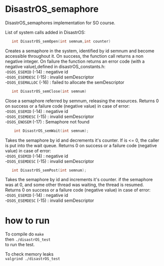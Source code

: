 # DisastrOS_semaphore
DisastrOS_semaphores implementation for SO course.

List of system calls added in DisastrOS:

```C
   int DisastrOS_semOpen(int semnum,int counter)
```
Creates a semaphore in the system, identified by id semnum and become accessible throughout it.
On success, the function call returns a non negative integer. On failure the function returns an error code (with a negative value),defined in disastrOS_constants.h:  
-`DSOS_ESEMID` (-14) : negative id  
-`DSOS_ESEMDESC` (-15) : invalid semDescriptor  
-`DSOS_ESEMALLOC` (-16) : failed to allocate the semDescriptor  


```C
   int DisastrOS_semClose(int semnum)
```
Close a semaphore referred by semnum, releasing the resources.
Returns 0 on success or a failure code (negative value) in case of error:  
-`DSOS_ESEMID` (-14) : negative id  
-`DSOS_ESEMDESC` (-15) : invalid semDescriptor  
-`DSOS_ENOSEM` (-17) : Semaphore not found  


```C
    int DisastrOS_semWait(int semnum);
```
Takes the semaphore by id and decrements it's counter.
If is <= 0, the caller is put into the wait queue.
Returns 0 on success or a failure code (negative value) in case of error:  
-`DSOS_ESEMID` (-14) : negative id   
-`DSOS_ESEMDESC` (-15) : invalid semDescriptor  
  

```C
   int DisastrOS_semPost(int semnum);
```
Takes the semaphore by id and increments it's counter.
if the semaphore was at 0, and some other thread was waiting,
the thread is resumed.
Returns 0 on success or a failure code (negative value) in case of error:   
-`DSOS_ESEMID` (-14) : negative id    
-`DSOS_ESEMDESC` (-15) : invalid semDescriptor   

# how to run
 To compile do
`make`  
then `./disastrOS_test`  
to run the test.  
  
To check memory leaks   
`valgrind ./disastrOS_test`


